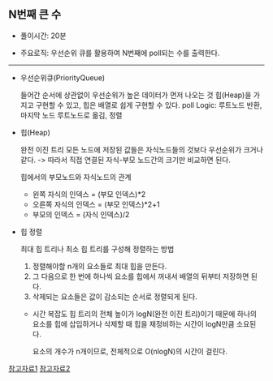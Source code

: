 ## N번째 큰 수

- 풀이시간: 20분

- 주요로직: 우선순위 큐를 활용하여 N번째에 poll되는 수를 출력한다.

---

- 우선순위큐(PriorityQueue)

  들어간 순서에 상관없이 우선순위가 높은 데이터가 먼저 나오는 것
  힙(Heap)을 가지고 구현할 수 있고, 힙은 배열로 쉽게 구현할 수 있다.
  poll Logic: 루트노드 반환, 마지막 노드 루트노드로 옮김, 정렬

- 힙(Heap)

  완전 이진 트리
  모든 노드에 저장된 값들은 자식노드들의 것보다 우선순위가 크거나 같다.
  -> 따라서 직접 연결된 자식-부모 노드간의 크기만 비교하면 된다.

  힙에서의 부모노드와 자식노드의 관계

  - 왼쪽 자식의 인덱스 = (부모 인덱스)\*2
  - 오른쪽 자식의 인덱스 = (부모 인덱스)\*2+1
  - 부모의 인덱스 = (자식 인덱스)/2

- 힙 정렬

  최대 힙 트리나 최소 힙 트리를 구성해 정렬하는 방법

  1.  정렬해야할 n개의 요소들로 최대 힙을 만든다.
  2.  그 다음으로 한 번에 하나씩 요소를 힙에서 꺼내서 배열의 뒤부터 저장하면 된다.
  3.  삭제되는 요소들은 값이 감소되는 순서로 정렬되게 된다.

  - 시간 복잡도
    힙 트리의 전체 높이가 logN(완전 이진 트리)이기 때문에 하나의 요소를 힙에 삽입하거나 삭제할 때 힙을 재정비하는 시간이 logN만큼 소요된다.

    요소의 개수가 n개이므로, 전체적으로 O(nlogN)의 시간이 걸린다.

[참고자료1](https://chanhuiseok.github.io/posts/ds-4/)
[참고자료2](https://st-lab.tistory.com/219)
